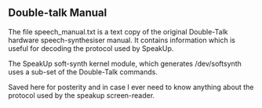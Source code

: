 
## Double-talk Manual

The file speech_manual.txt is a text copy of the original Double-Talk hardware 
speech-synthesiser manual.  It contains information which is useful for decoding the protocol used 
by SpeakUp.

The SpeakUp soft-synth kernel module, which generates /dev/softsynth uses a sub-set of the 
Double-Talk commands.

Saved here for posterity and in case I ever need to know anything about the protocol used by the 
speakup screen-reader.

